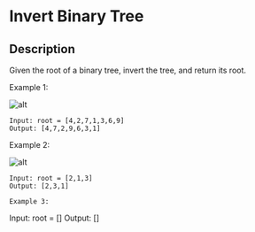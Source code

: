 # Invert Binary Tree
## Description

Given the root of a binary tree, invert the tree, and return its root.

 
Example 1:

![alt](https://assets.leetcode.com/uploads/2021/03/14/invert1-tree.jpg)
```
Input: root = [4,2,7,1,3,6,9]
Output: [4,7,2,9,6,3,1]
```

Example 2:

![alt](https://assets.leetcode.com/uploads/2021/03/14/invert2-tree.jpg)
```
Input: root = [2,1,3]
Output: [2,3,1]

Example 3:

```
Input: root = []
Output: []
```